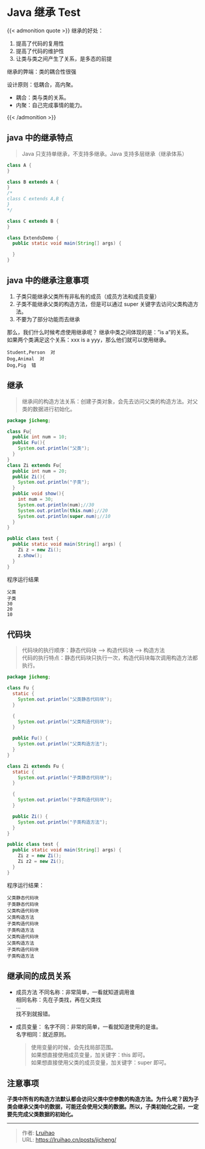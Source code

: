 # Java 继承 Test


{{< admonition quote >}}
继承的好处：

1. 提高了代码的复用性
2. 提高了代码的维护性
3. 让类与类之间产生了关系，是多态的前提

继承的弊端：类的耦合性很强

设计原则：低耦合，高内聚。

- 耦合：类与类的关系。
- 内聚：自己完成事情的能力。

{{< /admonition >}}

<!--more-->

## java 中的继承特点

> Java 只支持单继承，不支持多继承。Java 支持多层继承（继承体系）

```java
class A {
}

class B extends A {
}
/*
class C extends A,B {
}
*/

class C extends B {
}

class ExtendsDemo {
  public static void main(String[] args) {

  }
}
```

## java 中的继承注意事项

1. 子类只能继承父类所有非私有的成员（成员方法和成员变量）
2. 子类不能继承父类的构造方法，但是可以通过 super 关键字去访问父类构造方法。
3. 不要为了部分功能而去继承

那么，我们什么时候考虑使用继承呢？
继承中类之间体现的是：”is a”的关系。  
 如果两个类满足这个关系：xxx is a yyy，那么他们就可以使用继承。

```plain
Student,Person  对
Dog,Animal  对
Dog,Pig  错
```

## 继承

> 继承间的构造方法关系：创建子类对象，会先去访问父类的构造方法。对父类的数据进行初始化。

```java
package jicheng;

class Fu{
  public int num = 10;
  public Fu(){
    System.out.println("父类");
  }
}
class Zi extends Fu{
  public int num = 20;
  public Zi(){
    System.out.println("子类");
  }
  public void show(){
    int num = 30;
    System.out.println(num);//30
    System.out.println(this.num);//20
    System.out.println(super.num);//10
  }
}

public class test {
  public static void main(String[] args) {
    Zi z = new Zi();
    z.show();
  }
}
```

程序运行结果

```plain
父类
子类
30
20
10
```

## 代码块

> 代码块的执行顺序：静态代码块 --> 构造代码块 --> 构造方法  
> 代码的执行特点：静态代码块只执行一次，构造代码块每次调用构造方法都执行。

```java
package jicheng;

class Fu {
  static {
    System.out.println("父类静态代码块");
  }

  {
    System.out.println("父类构造代码块");
  }

  public Fu() {
    System.out.println("父类构造方法");
  }
}

class Zi extends Fu {
  static {
    System.out.println("子类静态代码块");
  }

  {
    System.out.println("子类构造代码块");
  }

  public Zi() {
    System.out.println("子类构造方法");
  }
}

public class test {
  public static void main(String[] args) {
    Zi z = new Zi();
    Zi z2 = new Zi();
  }
}
```

程序运行结果：

```plain
父类静态代码块
子类静态代码块
父类构造代码块
父类构造方法
子类构造代码块
子类构造方法
父类构造代码块
父类构造方法
子类构造代码块
子类构造方法
```

## 继承间的成员关系

- 成员方法
  不同名称：非常简单，一看就知道调用谁  
  相同名称：先在子类找，再在父类找  
  ...  
  找不到就报错。

- 成员变量：
  名字不同：非常的简单，一看就知道使用的是谁。  
  名字相同：就近原则。
  > 使用变量的时候，会先找局部范围。  
  > 如果想直接使用成员变量，加关键字：this 即可。  
  > 如果想直接使用父类的成员变量，加关键字：super 即可。

## 注意事项

**子类中所有的构造方法默认都会访问父类中空参数的构造方法。为什么呢？因为子类会继承父类中的数据，可能还会使用父类的数据。所以，子类初始化之前，一定要先完成父类数据的初始化。**


---

> 作者: [Lruihao](https://github.com/Lruihao)  
> URL: https://lruihao.cn/posts/jicheng/  

